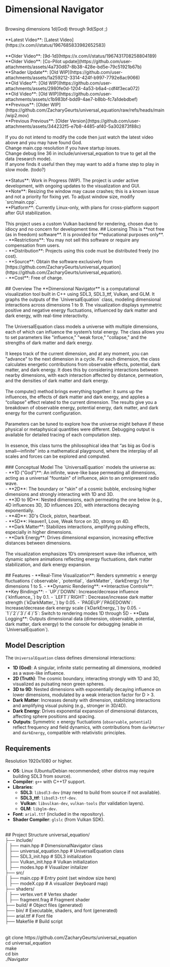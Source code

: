 # Dimensional Navigator
<BR />
Browsing dimensions 1d(God) through 9d(Spot ;)<BR />
<BR />
**Latest Video**: [Latest Video](https://x.com/i/status/1967685833982652583)<BR />
<BR />
**Older Video**: [9d-1d](https://x.com/i/status/1967431708258804189)<BR />
**Older Video**: [Co-Pilot update](https://github.com/user-attachments/assets/4a730d87-8b38-428e-bd5e-79c51921b67b)<BR />
**Shader Update**: [Old WIP](https://github.com/user-attachments/assets/1a259212-3314-424f-b997-7792e8ac9066)<BR />
**Old Video**: [Old WIP](https://github.com/user-attachments/assets/2980fe0d-1204-4a53-b6a4-cdf4f3eca072)<BR />
**Old Video**: [Old WIP](https://github.com/user-attachments/assets/c1b983bf-bdd9-4ae7-b8bb-fc7a1debdbef)<BR />
**Previous**: [Older WIP](https://github.com/ZacharyGeurts/universal_equation/raw/refs/heads/main/wip2.mov)<BR />
**Previous Previous**: [Older Version](https://github.com/user-attachments/assets/344232f5-e7b8-4485-af40-5a302873f88c)<BR />
<BR />
If you do not intend to modify the code then just watch the latest video above and you may have found God.<BR />
Change main.cpp resolution if you have startup issues.<BR />
Change debug line 36 in include/universal_equation to true to get all the data (research mode).<BR />
If anyone finds it useful then they may want to add a frame step to play in slow mode. (todo?)<BR />
<BR />
**Status**: Work in Progress (WIP). The project is under active development, with ongoing updates to the visualization and GUI.
<BR/>
**Note**: Resizing the window may cause crashes; this is a known issue and not a priority for fixing yet. To adjust window size, modify `src/main.cpp`.  
<BR/>
**Platform**: Currently Linux-only, with plans for cross-platform support after GUI stabilization.  
<BR/><BR/>
This project uses a custom Vulkan backend for rendering, chosen due to idiocy and no concern for development time.
## Licensing
This is **not free (as in freedom) software**. It is provided for **educational purposes only**.  <BR/>
- **Restrictions**: You may not sell this software or require any compensation from users.  <BR/>
- **Distribution**: Projects using this code must be distributed freely (no cost).  <BR/>
- **Source**: Obtain the software exclusively from [https://github.com/ZacharyGeurts/universal_equation](https://github.com/ZacharyGeurts/universal_equation).  <BR/>
- **Cost**: Free of charge.<BR/>
<BR/>
## Overview
The **Dimensional Navigator** is a computational visualization tool built in C++ using SDL3, SDL3_ttf, Vulkan, and GLM. It graphs the outputs of the `UniversalEquation` class, modeling dimensional interactions across dimensions 1 to 9. The visualization displays symmetric positive and negative energy fluctuations, influenced by dark matter and dark energy, with real-time interactivity.<BR/>
<BR/>
The UniversalEquation class models a universe with multiple dimensions, each of which can influence the system’s total energy. The class allows you to set parameters like "influence," "weak force," "collapse," and the strengths of dark matter and dark energy. <BR/>
<BR/>
It keeps track of the current dimension, and at any moment, you can "advance" to the next dimension in a cycle. For each dimension, the class calculates energetic contributions from observable effects, potential, dark matter, and dark energy. It does this by considering interactions between nearby dimensions, with each interaction affected by distance, permeation, and the densities of dark matter and dark energy.<BR/>
<BR/>
The compute() method brings everything together: it sums up the influences, the effects of dark matter and dark energy, and applies a “collapse” effect related to the current dimension. The results give you a breakdown of observable energy, potential energy, dark matter, and dark energy for the current configuration.<BR/>
<BR/>
Parameters can be tuned to explore how the universe might behave if these physical or metaphysical quantities were different. Debugging output is available for detailed tracing of each computation step.<BR/>
<BR/>
In essence, this class turns the philosophical idea that “as big as God is small—infinite” into a mathematical playground, where the interplay of all scales and forces can be explored and computed.<BR/>
<BR/>
### Conceptual Model
The `UniversalEquation` models the universe as:<BR/>
- **1D ("God")**: An infinite, wave-like base permeating all dimensions, acting as a universal "fountain" of influence, akin to an omnipresent radio wave.<BR/>
- **2D**: The boundary or "skin" of a cosmic bubble, enclosing higher dimensions and strongly interacting with 1D and 3D.<BR/>
- **3D to 9D**: Nested dimensions, each permeating the one below (e.g., 4D influences 3D, 3D influences 2D), with interactions decaying exponentially.<BR/>
- **4D**: 3D's Clock, piston, heartbeat.<BR/>
- **5D**: Heaven1, Love, Weak force on 3D, strong on 4D.<BR/>
- **Dark Matter**: Stabilizes interactions, amplifying pulsing effects, especially in higher dimensions.<BR/>
- **Dark Energy**: Drives dimensional expansion, increasing effective distances between dimensions.<BR/>
<BR/>
The visualization emphasizes 1D’s omnipresent wave-like influence, with dynamic sphere animations reflecting energy fluctuations, dark matter stabilization, and dark energy expansion.<BR/>
<BR/>
## Features
- **Real-Time Visualization**: Renders symmetric ± energy fluctuations (`observable`, `potential`, `darkMatter`, `darkEnergy`) for dimensions 1 to 5.
- **Dynamic Rendering**:
  **Interactive Controls**:
  **Key Bindings**:
  - `UP`/`DOWN`: Increase/decrease influence (`kInfluence_`) by 0.1.
  - `LEFT`/`RIGHT`: Decrease/increase dark matter strength (`kDarkMatter_`) by 0.05.
  - `PAGEUP`/`PAGEDOWN`: Increase/decrease dark energy scale (`kDarkEnergy_`) by 0.05.
  - `1`/`2`/`3`/`4`/`5`: Switch to rendering modes 1D through 5D
- **Data Logging**: Outputs dimensional data (dimension, observable, potential, dark matter, dark energy) to the console for debugging (enable in `UniversalEquation`).

## Model Description
The `UniversalEquation` class defines dimensional interactions:
- **1D (God)**: A singular, infinite static permeating all dimensions, modeled as a wave-like influence.
- **2D (Truth)**: The cosmic boundary, interacting strongly with 1D and 3D, visualized as pulsating neon green spheres.
- **3D to 9D**: Nested dimensions with exponentially decaying influence on lower dimensions, modulated by a weak interaction factor for D > 3.
- **Dark Matter**: Increases density with dimension, stabilizing interactions and amplifying visual pulsing (e.g., stronger in 3D/4D).
- **Dark Energy**: Drives exponential expansion of dimensional distances, affecting sphere positions and spacing.
- **Outputs**: Symmetric ± energy fluctuations (`observable`, `potential`) reflect frequency and field dynamics, with contributions from `darkMatter` and `darkEnergy`, compatible with relativistic principles.

## Requirements
Resolution 1920x1080 or higher.
- **OS**: Linux (Ubuntu/Debian recommended; other distros may require building SDL3 from source).
- **Compiler**: `g++` with C++17 support.
- **Libraries**:
  - **SDL3**: `libsdl3-dev` (may need to build from source if not available).
  - **SDL3_ttf**: `libsdl3-ttf-dev`.
  - **Vulkan**: `libvulkan-dev`, `vulkan-tools` (for validation layers).
  - **GLM**: `libglm-dev`.
- **Font**: `arial.ttf` (included in the repository).
- **Shader Compiler**: `glslc` (from Vulkan SDK).
<BR />
## Project Structure
universal_equation/<BR />
├── include/<BR />
│   ├── main.hpp              # DimensionalNavigator class<BR />
│   ├── universal_equation.hpp # UniversalEquation class<BR />
│   ├── SDL3_init.hpp         # SDL3 initialization<BR />
│   ├── Vulkan_init.hpp       # Vulkan initialization<BR />
│   ├── modes.hpp             # Visualizer initalizer<BR />
├── src/<BR />
│   ├── main.cpp              # Entry point (set window size here)<BR />
│   ├── modeX.cpp             # A visualizer (keyboard map)<BR />
├── shaders/<BR />
│   ├── vertex.vert           # Vertex shader<BR />
│   ├── fragment.frag           # Fragment shader<BR />
├── build/                    # Object files (generated)<BR />
├── bin/                      # Executable, shaders, and font (generated)<BR />
├── arial.ttf                 # Font file<BR />
├── Makefile                  # Build script<BR />
<BR />
<BR />
git clone https://github.com/ZacharyGeurts/universal_equation<BR />
cd universal_equation<BR />
make<BR />
cd bin<BR />
./Navigator<BR />
